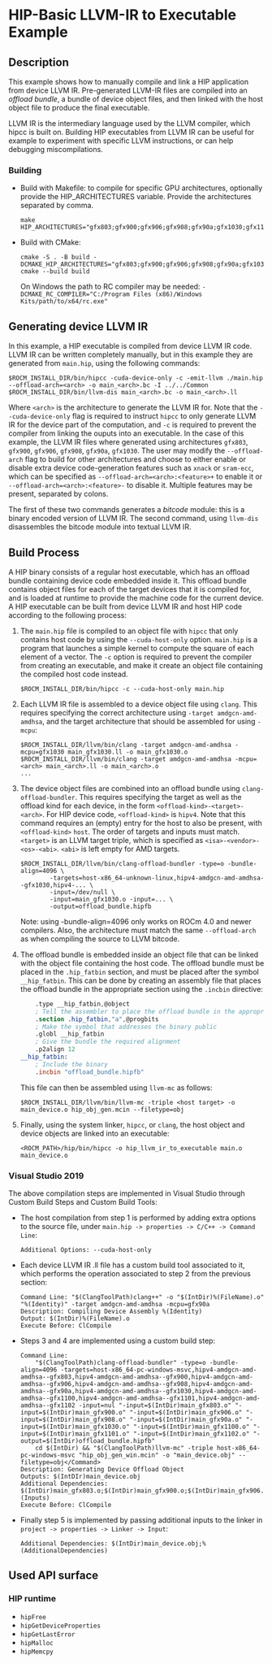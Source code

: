 # HIP-Basic LLVM-IR to Executable Example

## Description
This example shows how to manually compile and link a HIP application from device LLVM IR. Pre-generated LLVM-IR files are compiled into an _offload bundle_, a bundle of device object files, and then linked with the host object file to produce the final executable.

LLVM IR is the intermediary language used by the LLVM compiler, which hipcc is built on. Building HIP executables from LLVM IR can be useful for example to experiment with specific LLVM instructions, or can help debugging miscompilations.

### Building

- Build with Makefile: to compile for specific GPU architectures, optionally provide the HIP_ARCHITECTURES variable. Provide the architectures separated by comma.
    ```shell
    make HIP_ARCHITECTURES="gfx803;gfx900;gfx906;gfx908;gfx90a;gfx1030;gfx1100;gfx1101;gfx1102
    ```
- Build with CMake:
    ```shell
    cmake -S . -B build -DCMAKE_HIP_ARCHITECTURES="gfx803;gfx900;gfx906;gfx908;gfx90a;gfx1030;gfx1100;gfx1101;gfx1102"
    cmake --build build
    ```
    On Windows the path to RC compiler may be needed: `-DCMAKE_RC_COMPILER="C:/Program Files (x86)/Windows Kits/path/to/x64/rc.exe"`

## Generating device LLVM IR
In this example, a HIP executable is compiled from device LLVM IR code. LLVM IR can be written completely manually, but in this example they are generated from `main.hip`, using the following commands:
```shell
$ROCM_INSTALL_DIR/bin/hipcc -cuda-device-only -c -emit-llvm ./main.hip --offload-arch=<arch> -o main_<arch>.bc -I ../../Common
$ROCM_INSTALL_DIR/bin/llvm-dis main_<arch>.bc -o main_<arch>.ll
```
Where `<arch>` is the architecture to generate the LLVM IR for. Note that the `--cuda-device-only` flag is required to instruct `hipcc` to only generate LLVM IR for the device part of the computation, and `-c` is required to prevent the compiler from linking the ouputs into an executable. In the case of this example, the LLVM IR files where generated using architectures `gfx803`, `gfx900`, `gfx906`, `gfx908`, `gfx90a`, `gfx1030`. The user may modify the `--offload-arch` flag to build for other architectures and choose to either enable or disable extra device code-generation features such as `xnack` or `sram-ecc`, which can be specified as `--offload-arch=<arch>:<feature>+` to enable it or `--offload-arch=<arch>:<feature>-` to disable it. Multiple features may be present, separated by colons.

The first of these two commands generates a _bitcode_ module: this is a binary encoded version of LLVM IR. The second command, using `llvm-dis` disassembles the bitcode module into textual LLVM IR.

## Build Process
A HIP binary consists of a regular host executable, which has an offload bundle containing device code embedded inside it. This offload bundle contains object files for each of the target devices that it is compiled for, and is loaded at runtime to provide the machine code for the current device. A HIP executable can be built from device LLVM IR and host HIP code according to the following process:

1. The `main.hip` file is compiled to an object file with `hipcc` that only contains host code by using the `--cuda-host-only` option. `main.hip` is a program that launches a simple kernel to compute the square of each element of a vector. The `-c` option is required to prevent the compiler from creating an executable, and make it create an object file containing the compiled host code instead.
    ```shell
    $ROCM_INSTALL_DIR/bin/hipcc -c --cuda-host-only main.hip
    ```

2. Each LLVM IR file is assembled to a device object file using `clang`. This requires specifying the correct architecture using `-target amdgcn-amd-amdhsa`, and the target architecture that should be assembled for using `-mcpu`:

    ```shell
    $ROCM_INSTALL_DIR/llvm/bin/clang -target amdgcn-amd-amdhsa -mcpu=gfx1030 main_gfx1030.ll -o main_gfx1030.o
    $ROCM_INSTALL_DIR/llvm/bin/clang -target amdgcn-amd-amdhsa -mcpu=<arch> main_<arch>.ll -o main_<arch>.o
    ...
    ```

3. The device object files are combined into an offload bundle using `clang-offload-bundler`. This requires specifying the target as well as the offload kind for each device, in the form `<offload-kind>-<target>-<arch>`. For HIP device code, `<offload-kind>` is `hipv4`. Note that this command requires an (empty) entry for the host to also be present, with `<offload-kind>` `host`. The order of targets and inputs must match. `<target>` is an LLVM target triple, which is specified as `<isa>-<vendor>-<os>-<abi>`. `<abi>` is left empty for AMD targets.

    ```shell
    $ROCM_INSTALL_DIR/llvm/bin/clang-offload-bundler -type=o -bundle-align=4096 \
            -targets=host-x86_64-unknown-linux,hipv4-amdgcn-amd-amdhsa--gfx1030,hipv4-... \
            -input=/dev/null \
            -input=main_gfx1030.o -input=... \
            -output=offload_bundle.hipfb
    ```

    Note: using -bundle-align=4096 only works on ROCm 4.0 and newer compilers. Also, the architecture must match the same `--offload-arch` as when compiling the source to LLVM bitcode.

4. The offload bundle is embedded inside an object file that can be linked with the object file containing the host code. The offload bundle must be placed in the `.hip_fatbin` section, and must be placed after the symbol `__hip_fatbin`. This can be done by creating an assembly file that places the offload bundle in the appropriate section using the `.incbin` directive:
    ```nasm
        .type __hip_fatbin,@object
        ; Tell the assembler to place the offload bundle in the appropriate section.
        .section .hip_fatbin,"a",@progbits
        ; Make the symbol that addresses the binary public
        .globl __hip_fatbin
        ; Give the bundle the required alignment
        .p2align 12
    __hip_fatbin:
        ; Include the binary
        .incbin "offload_bundle.hipfb"
    ```
    This file can then be assembled using `llvm-mc` as follows:
    ```shell
    $ROCM_INSTALL_DIR/llvm/bin/llvm-mc -triple <host target> -o main_device.o hip_obj_gen.mcin --filetype=obj
    ```

5. Finally, using the system linker, `hipcc`, or `clang`, the host object and device objects are linked into an executable:
    ```shell
    <ROCM_PATH>/hip/bin/hipcc -o hip_llvm_ir_to_executable main.o main_device.o
    ```

### Visual Studio 2019
The above compilation steps are implemented in Visual Studio through Custom Build Steps and Custom Build Tools:
- The host compilation from step 1 is performed by adding extra options to the source file, under `main.hip -> properties -> C/C++ -> Command Line`:
    ```
    Additional Options: --cuda-host-only
    ```
- Each device LLVM IR .ll file has a custom build tool associated to it, which performs the operation associated to step 2 from the previous section:
    ```
    Command Line: "$(ClangToolPath)clang++" -o "$(IntDir)%(FileName).o" "%(Identity)" -target amdgcn-amd-amdhsa -mcpu=gfx90a
    Description: Compiling Device Assembly %(Identity)
    Output: $(IntDir)%(FileName).o
    Execute Before: ClCompile
    ```
- Steps 3 and 4 are implemented using a custom build step:
    ```
    Command Line:
        "$(ClangToolPath)clang-offload-bundler" -type=o -bundle-align=4096 -targets=host-x86_64-pc-windows-msvc,hipv4-amdgcn-amd-amdhsa--gfx803,hipv4-amdgcn-amd-amdhsa--gfx900,hipv4-amdgcn-amd-amdhsa--gfx906,hipv4-amdgcn-amd-amdhsa--gfx908,hipv4-amdgcn-amd-amdhsa--gfx90a,hipv4-amdgcn-amd-amdhsa--gfx1030,hipv4-amdgcn-amd-amdhsa--gfx1100,hipv4-amdgcn-amd-amdhsa--gfx1101,hipv4-amdgcn-amd-amdhsa--gfx1102 -input=nul "-input=$(IntDir)main_gfx803.o" "-input=$(IntDir)main_gfx900.o" "-input=$(IntDir)main_gfx906.o" "-input=$(IntDir)main_gfx908.o" "-input=$(IntDir)main_gfx90a.o" "-input=$(IntDir)main_gfx1030.o" "-input=$(IntDir)main_gfx1100.o" "-input=$(IntDir)main_gfx1101.o" "-input=$(IntDir)main_gfx1102.o" "-output=$(IntDir)offload_bundle.hipfb"
        cd $(IntDir) && "$(ClangToolPath)llvm-mc" -triple host-x86_64-pc-windows-msvc "hip_obj_gen_win.mcin" -o "main_device.obj" --filetype=obj</Command>
    Description: Generating Device Offload Object
    Outputs: $(IntDIr)main_device.obj
    Additional Dependencies: $(IntDir)main_gfx803.o;$(IntDir)main_gfx900.o;$(IntDir)main_gfx906.o;$(IntDir)main_gfx908.o;$(IntDir)main_gfx90a.o;$(IntDir)main_gfx1030.o;$(IntDir)main_gfx1100.o;$(IntDir)main_gfx1101.o;$(IntDir)main_gfx1102.o;$(IntDir)hip_objgen_win.mcin;%(Inputs)
    Execute Before: ClCompile
    ```
- Finally step 5 is implemented by passing additional inputs to the linker in `project -> properties -> Linker -> Input`:
    ```
    Additional Dependencies: $(IntDir)main_device.obj;%(AdditionalDependencies)
    ```

## Used API surface
### HIP runtime
- `hipFree`
- `hipGetDeviceProperties`
- `hipGetLastError`
- `hipMalloc`
- `hipMemcpy`
